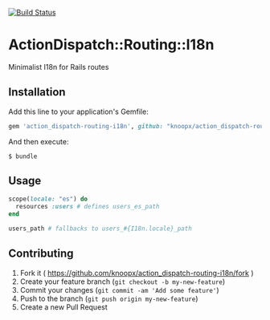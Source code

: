 [![Build Status](https://travis-ci.org/knoopx/action_dispatch-routing-i18n.svg?branch=master)](https://travis-ci.org/knoopx/action_dispatch-routing-i18n)

# ActionDispatch::Routing::I18n

Minimalist I18n for Rails routes

## Installation

Add this line to your application's Gemfile:

```ruby
gem 'action_dispatch-routing-i18n', github: "knoopx/action_dispatch-routing-i18n"
```

And then execute:

    $ bundle

## Usage

```ruby
scope(locale: "es") do
  resources :users # defines users_es_path
end

users_path # fallbacks to users_#{I18n.locale}_path
```

## Contributing

1. Fork it ( https://github.com/knoopx/action_dispatch-routing-i18n/fork )
2. Create your feature branch (`git checkout -b my-new-feature`)
3. Commit your changes (`git commit -am 'Add some feature'`)
4. Push to the branch (`git push origin my-new-feature`)
5. Create a new Pull Request
